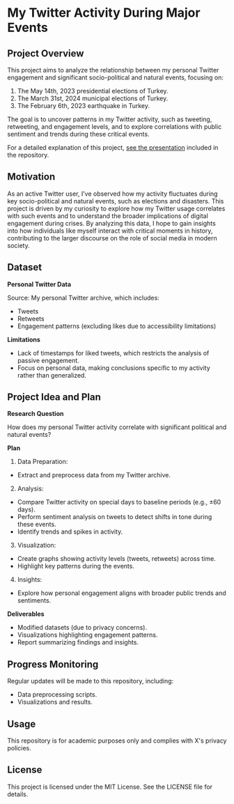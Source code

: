 # My Twitter Activity During Major Events

## Project Overview

This project aims to analyze the relationship between my personal Twitter engagement and significant socio-political and natural events, focusing on:
1.	The May 14th, 2023 presidential elections of Turkey. 
2.	The March 31st, 2024 municipal elections of Turkey.
3.	The February 6th, 2023 earthquake in Turkey.

The goal is to uncover patterns in my Twitter activity, such as tweeting, retweeting, and engagement levels, and to explore correlations with public sentiment and trends during these critical events.

For a detailed explanation of this project, [see the presentation](https://github.com/BatuhanTheFutureSoftwareDev/my-twitter-activity-during-major-events/blob/ccbd95e5d67df359aec84e66cb7e3d624b7611d7/presentation/DSA_Project.pptx) included in the repository.

## Motivation

As an active Twitter user, I’ve observed how my activity fluctuates during key socio-political and natural events, such as elections and disasters. This project is driven by my curiosity to explore how my Twitter usage correlates with such events and to understand the broader implications of digital engagement during crises. By analyzing this data, I hope to gain insights into how individuals like myself interact with critical moments in history, contributing to the larger discourse on the role of social media in modern society.

## Dataset

__Personal Twitter Data__

Source: My personal Twitter archive, which includes:
* Tweets
*	Retweets
* Engagement patterns (excluding likes due to accessibility limitations)

__Limitations__

*	Lack of timestamps for liked tweets, which restricts the analysis of passive engagement.
*	Focus on personal data, making conclusions specific to my activity rather than generalized.

## Project Idea and Plan

__Research Question__

How does my personal Twitter activity correlate with significant political and natural events?

__Plan__

1.	Data Preparation:
*	Extract and preprocess data from my Twitter archive.
2.	Analysis:
*	Compare Twitter activity on special days to baseline periods (e.g., ±60 days).
* Perform sentiment analysis on tweets to detect shifts in tone during these events.
*	Identify trends and spikes in activity.
3.	Visualization:
*	Create graphs showing activity levels (tweets, retweets) across time.
*	Highlight key patterns during the events.
4.	Insights:
*	Explore how personal engagement aligns with broader public trends and sentiments.

__Deliverables__

* Modified datasets (due to privacy concerns).
* Visualizations highlighting engagement patterns.
* Report summarizing findings and insights.

## Progress Monitoring

Regular updates will be made to this repository, including:
* Data preprocessing scripts.
* Visualizations and results.

## Usage

This repository is for academic purposes only and complies with X's privacy policies.

## License

This project is licensed under the MIT License. See the LICENSE file for details.
